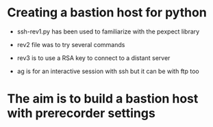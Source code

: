 # Creating a bastion host for python


* ssh-rev1.py has been used to familiarize with the pexpect library

* rev2 file was to try several commands

* rev3 is to use a RSA key to connect to a distant server

* ag is for an interactive session with ssh but it can be with ftp too

# The aim is to build a bastion host with prerecorder settings 
